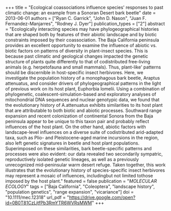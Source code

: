 +++
title = "Ecological coassociations influence species' responses to past climatic change: an example from a Sonoran Desert bark beetle"
date = 2013-06-01
authors = ["Ryan C. Garrick", "John D. Nason", "Juan F. Fernandez-Manjarres", "Rodney J. Dyer"]
publication_types = ["2"]
abstract = "Ecologically interacting species may have phylogeographical histories that are shaped both by features of their abiotic landscape and by biotic constraints imposed by their coassociation. The Baja California peninsula provides an excellent opportunity to examine the influence of abiotic vs. biotic factors on patterns of diversity in plant-insect species. This is because past climatic and geological changes impacted the genetic structure of plants quite differently to that of codistributed free-living animals (e.g. herpetofauna and small mammals). Thus, plant-like' patterns should be discernible in host-specific insect herbivores. Here, we investigate the population history of a monophagous bark beetle, Araptus attenuatus, and consider drivers of phylogeographical patterns in the light of previous work on its host plant, Euphorbia lomelii. Using a combination of phylogenetic, coalescent-simulation-based and exploratory analyses of mitochondrial DNA sequences and nuclear genotypic data, we found that the evolutionary history of A.attenuatus exhibits similarities to its host plant that are attributable to both biotic and abiotic processes. Southward range expansion and recent colonization of continental Sonora from the Baja peninsula appear to be unique to this taxon pair and probably reflect influences of the host plant. On the other hand, abiotic factors with landscape-level influences on a diverse suite of codistributed arid-adapted taxa, such as Plio- and Pleistocene-aged marine incursions in the region, also left genetic signatures in beetle and host plant populations. Superimposed on these similarities, bark beetle-specific patterns and processes were also evident: our data revealed two secondarily sympatric, reproductively isolated genetic lineages, as well as a previously unrecognized mid-peninsular warm desert refuge. Taken together, this work illustrates that the evolutionary history of species-specific insect herbivores may represent a mosaic of influences, includingbut not limited tothose imposed by the host plant."
featured = false
publication = "*MOLECULAR ECOLOGY*"
tags = ["Baja California", "Coleoptera", "landscape history", "population genetics", "range expansion", "vicariance"]
doi = "10.1111/mec.12318"
url_pdf = "https://drive.google.com/open?id=0B0T81CzLjtfPb3RmYTR6WVRsMWM"
+++
